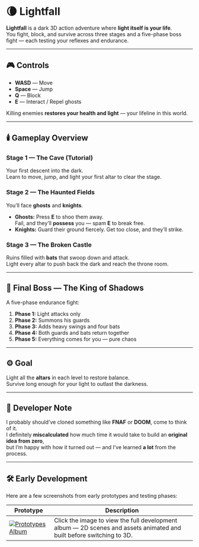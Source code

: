 # 🌘 Lightfall

**Lightfall** is a dark 3D action adventure where **light itself is your life**.  
You fight, block, and survive across three stages and a five-phase boss fight — each testing your reflexes and endurance.

---

## 🎮 Controls
- **WASD** — Move  
- **Space** — Jump  
- **Q** — Block  
- **E** — Interact / Repel ghosts  

Killing enemies **restores your health and light** — your lifeline in this world.

---

## 🕯️ Gameplay Overview

### Stage 1 — The Cave (Tutorial)
Your first descent into the dark.  
Learn to move, jump, and light your first altar to clear the stage.

### Stage 2 — The Haunted Fields
You’ll face **ghosts** and **knights**.  
- **Ghosts:** Press **E** to shoo them away.  
  Fail, and they’ll **possess** you — spam **E** to break free.  
- **Knights:** Guard their ground fiercely. Get too close, and they’ll strike.

### Stage 3 — The Broken Castle
Ruins filled with **bats** that swoop down and attack.  
Light every altar to push back the dark and reach the throne room.

---

## 👑 Final Boss — The King of Shadows
A five-phase endurance fight:
1. **Phase 1:** Light attacks only  
2. **Phase 2:** Summons his guards  
3. **Phase 3:** Adds heavy swings and four bats  
4. **Phase 4:** Both guards and bats return together  
5. **Phase 5:** Everything comes for you — pure chaos  

---

## ⚙️ Goal
Light all the **altars** in each level to restore balance.  
Survive long enough for your light to outlast the darkness.

---

## 🧠 Developer Note
I probably should’ve cloned something like **FNAF** or **DOOM**, come to think of it.  
I definitely **miscalculated** how much time it would take to build an **original idea from zero**,  
but I’m happy with how it turned out — and I’ve learned **a lot** from the process.

---

## 🛠️ Early Development

Here are a few screenshots from early prototypes and testing phases:

| Prototype | Description |
|------------|--------------|
| [![Prototypes Album](https://i.imgur.com/XbTkdMC.jpg)](https://imgur.com/a/XbTkdMC) | Click the image to view the full development album — 2D scenes and assets animated and built before switching to 3D. |
